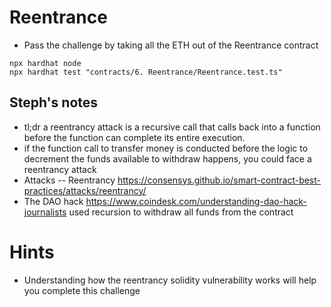 # Reentrance

- Pass the challenge by taking all the ETH out of the Reentrance contract

```
npx hardhat node
npx hardhat test "contracts/6. Reentrance/Reentrance.test.ts"
```

## Steph's notes

- tl;dr a reentrancy attack is a recursive call that calls back into a function before the function can complete its entire execution.
- if the function call to transfer money is conducted before the logic to decrement the funds available to withdraw happens, you could face a reentrancy attack 
- Attacks -- Reentrancy https://consensys.github.io/smart-contract-best-practices/attacks/reentrancy/
- The DAO hack https://www.coindesk.com/understanding-dao-hack-journalists used recursion to withdraw all funds from the contract


# Hints

- Understanding how the reentrancy solidity vulnerability works will help you complete this challenge

